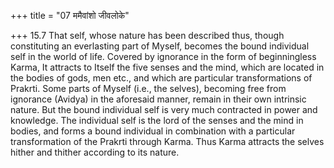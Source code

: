 +++
title = "07 ममैवांशो जीवलोके"

+++
15.7 That self, whose nature has been described thus, though
constituting an everlasting part of Myself, becomes the bound individual
self in the world of life. Covered by ignorance in the form of
beginningless Karma, It attracts to Itself the five senses and the mind,
which are located in the bodies of gods, men etc., and which are
particular transformations of Prakrti. Some parts of Myself (i.e., the
selves), becoming free from ignorance (Avidya) in the aforesaid manner,
remain in their own intrinsic nature. But the bound individual self is
very much contracted in power and knowledge. The individual self is the
lord of the senses and the mind in bodies, and forms a bound individual
in combination with a particular transformation of the Prakrti through
Karma. Thus Karma attracts the selves hither and thither according to
its nature.
